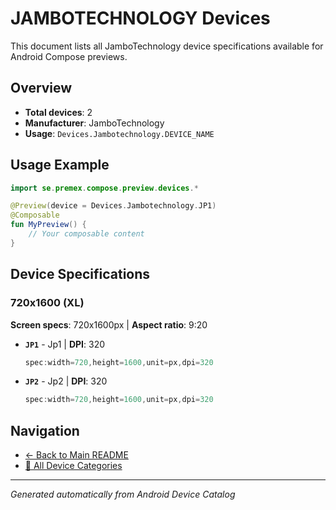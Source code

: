 # JAMBOTECHNOLOGY Devices

This document lists all JamboTechnology device specifications available for Android Compose previews.

## Overview

- **Total devices**: 2
- **Manufacturer**: JamboTechnology
- **Usage**: `Devices.Jambotechnology.DEVICE_NAME`

## Usage Example

```kotlin
import se.premex.compose.preview.devices.*

@Preview(device = Devices.Jambotechnology.JP1)
@Composable
fun MyPreview() {
    // Your composable content
}
```

## Device Specifications

### 720x1600 (XL)

**Screen specs**: 720x1600px | **Aspect ratio**: 9:20

- **`JP1`** - Jp1 | **DPI**: 320
  ```kotlin
  spec:width=720,height=1600,unit=px,dpi=320
  ```

- **`JP2`** - Jp2 | **DPI**: 320
  ```kotlin
  spec:width=720,height=1600,unit=px,dpi=320
  ```

## Navigation

- [← Back to Main README](../../README.md)
- [📱 All Device Categories](../README.md)

---
*Generated automatically from Android Device Catalog*
